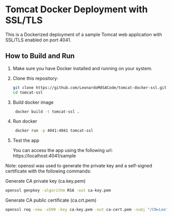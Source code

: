 # Tomcat Docker Deployment with SSL/TLS

This is a Dockerized deployment of a sample Tomcat web application with SSL/TLS enabled on port 4041.

## How to Build and Run

1. Make sure you have Docker installed and running on your system.

2. Clone this repository:

   ```bash
   git clone https://github.com/LeonardoMdSACode/tomcat-docker-ssl.git
   cd tomcat-ssl
   ```

3. Build docker image

   ```bash
    docker build -t tomcat-ssl .
    ```

4. Run docker

   ```bash
    docker run -p 4041:4041 tomcat-ssl
   ```

5. Test the app

   You can access the app using the following url: https://localhost:4041/sample

Note: openssl was used to generate the private key and a self-signed certificate with the following commands:

Generate CA private key (ca.key.pem)
   ```bash
   openssl genpkey -algorithm RSA -out ca-key.pem
   ```
Generate CA public certificate (ca.crt.pem)
   ```bash
   openssl req -new -x509 -key ca-key.pem -out ca-cert.pem -subj "/CN=Leo"
   ```
